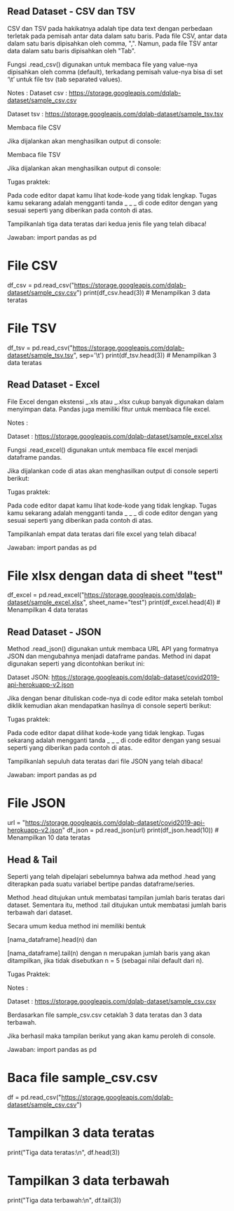 ## Read Dataset - CSV dan TSV

CSV dan TSV pada hakikatnya adalah tipe data text dengan perbedaan terletak pada pemisah antar data dalam satu baris. Pada file CSV, antar data dalam satu baris dipisahkan oleh comma, ",". Namun, pada file TSV antar data dalam satu baris dipisahkan oleh "Tab".

Fungsi .read_csv() digunakan untuk membaca file yang value-nya dipisahkan oleh comma (default), terkadang pemisah value-nya bisa di set ‘\t’ untuk file tsv (tab separated values).

Notes :
Dataset csv : https://storage.googleapis.com/dqlab-dataset/sample_csv.csv

Dataset tsv : https://storage.googleapis.com/dqlab-dataset/sample_tsv.tsv

Membaca file CSV

Jika dijalankan akan menghasilkan output di console:

Membaca file TSV

Jika dijalankan akan menghasilkan output di console:

Tugas praktek:

Pada code editor dapat kamu lihat kode-kode yang tidak lengkap. Tugas kamu sekarang adalah mengganti tanda \_ \_ \_ di code editor dengan yang sesuai seperti yang diberikan pada contoh di atas.

Tampilkanlah tiga data teratas dari kedua jenis file yang telah dibaca!

Jawaban:
import pandas as pd

# File CSV

df_csv = pd.read_csv("https://storage.googleapis.com/dqlab-dataset/sample_csv.csv")
print(df_csv.head(3)) # Menampilkan 3 data teratas

# File TSV

df_tsv = pd.read_csv("https://storage.googleapis.com/dqlab-dataset/sample_tsv.tsv", sep='\t')
print(df_tsv.head(3)) # Menampilkan 3 data teratas

## Read Dataset - Excel

File Excel dengan ekstensi _.xls atau _.xlsx cukup banyak digunakan dalam menyimpan data. Pandas juga memiliki fitur untuk membaca file excel.

Notes :

Dataset : https://storage.googleapis.com/dqlab-dataset/sample_excel.xlsx

Fungsi .read_excel() digunakan untuk membaca file excel menjadi dataframe pandas.

Jika dijalankan code di atas akan menghasilkan output di console seperti berikut:

Tugas praktek:

Pada code editor dapat kamu lihat kode-kode yang tidak lengkap. Tugas kamu sekarang adalah mengganti tanda \_ \_ \_ di code editor dengan yang sesuai seperti yang diberikan pada contoh di atas.

Tampilkanlah empat data teratas dari file excel yang telah dibaca!

Jawaban:
import pandas as pd

# File xlsx dengan data di sheet "test"

df_excel = pd.read_excel("https://storage.googleapis.com/dqlab-dataset/sample_excel.xlsx", sheet_name="test")
print(df_excel.head(4)) # Menampilkan 4 data teratas

## Read Dataset - JSON

Method .read_json() digunakan untuk membaca URL API yang formatnya JSON dan mengubahnya menjadi dataframe pandas. Method ini dapat digunakan seperti yang dicontohkan berikut ini:

Dataset JSON: https://storage.googleapis.com/dqlab-dataset/covid2019-api-herokuapp-v2.json

Jika dengan benar dituliskan code-nya di code editor maka setelah tombol diklik kemudian akan mendapatkan hasilnya di console seperti berikut:

Tugas praktek:

Pada code editor dapat dilihat kode-kode yang tidak lengkap. Tugas sekarang adalah mengganti tanda \_ \_ \_ di code editor dengan yang sesuai seperti yang diberikan pada contoh di atas.

Tampilkanlah sepuluh data teratas dari file JSON yang telah dibaca!

Jawaban:
import pandas as pd

# File JSON

url = "https://storage.googleapis.com/dqlab-dataset/covid2019-api-herokuapp-v2.json"
df_json = pd.read_json(url)
print(df_json.head(10)) # Menampilkan 10 data teratas

## Head & Tail

Seperti yang telah dipelajari sebelumnya bahwa ada method .head yang diterapkan pada suatu variabel bertipe pandas dataframe/series.

Method .head ditujukan untuk membatasi tampilan jumlah baris teratas dari dataset. Sementara itu, method .tail ditujukan untuk membatasi jumlah baris terbawah dari dataset.

Secara umum kedua method ini memiliki bentuk

[nama_dataframe].head(n)
dan

[nama_dataframe].tail(n)
dengan n merupakan jumlah baris yang akan ditampilkan, jika tidak disebutkan n = 5 (sebagai nilai default dari n).

Tugas Praktek:

Notes :

Dataset : https://storage.googleapis.com/dqlab-dataset/sample_csv.csv

Berdasarkan file sample_csv.csv cetaklah 3 data teratas dan 3 data terbawah.

Jika berhasil maka tampilan berikut yang akan kamu peroleh di console.

Jawaban:
import pandas as pd

# Baca file sample_csv.csv

df = pd.read_csv("https://storage.googleapis.com/dqlab-dataset/sample_csv.csv")

# Tampilkan 3 data teratas

print("Tiga data teratas:\n", df.head(3))

# Tampilkan 3 data terbawah

print("Tiga data terbawah:\n", df.tail(3))
